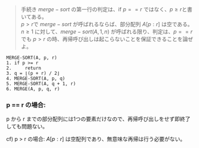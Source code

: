 <!--
<script type="text/javascript" async
  src="https://cdnjs.cloudflare.com/ajax/libs/mathjax/2.7.7/MathJax.js?config=TeX-MML-AM_CHTML">
</script>
-->
> 手続き $merge-sort$ の第一行の判定は、if $p == r$ ではなく、$p \ge r$と書いてある。<br>
> $p > r$で $merge-sort$ が呼ばれるならば、部分配列 $A[p:r]$ は空である。<br>
> $n \ge 1$ に対して、$merge-sort(A,1,n)$ が呼ばれる限り、判定は、$p==r$ でも $p>r$ の時、再帰呼び出しは起こらないことを保証できることを論ぜよ。

```
MERGE-SORT(A, p, r)
1. if p >= r
2.     return
3. q = ⌊(p + r) / 2⌋
4. MERGE-SORT(A, p, q)
5. MERGE-SORT(A, q + 1, r)
6. MERGE(A, p, q, r)
```

### p == r の場合:
p から r までの部分配列には1つの要素だけなので、再帰呼び出しをせず即終了しても問題ない。

cf) p > r の場合:
$A[p:r]$ は空配列であり、無意味な再帰は行う必要がない。